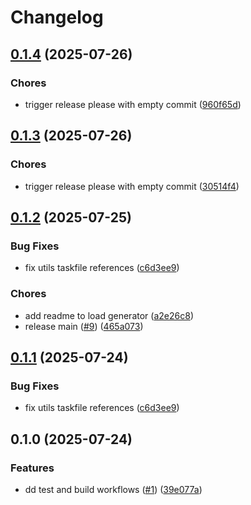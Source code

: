 # Changelog

## [0.1.4](https://github.com/sidpalas/capstone/compare/services/python/load-generator-python@0.1.3...services/python/load-generator-python@0.1.4) (2025-07-26)


### Chores

* trigger release please with empty commit ([960f65d](https://github.com/sidpalas/capstone/commit/960f65ddbed222e7bcb88fbbb07c7cd017fad739))

## [0.1.3](https://github.com/sidpalas/capstone/compare/services/python/load-generator-python@0.1.2...services/python/load-generator-python@0.1.3) (2025-07-26)


### Chores

* trigger release please with empty commit ([30514f4](https://github.com/sidpalas/capstone/commit/30514f4ef14280c9973c48821db61fbaaa5d8548))

## [0.1.2](https://github.com/sidpalas/capstone/compare/services/python/load-generator-python@0.1.1...services/python/load-generator-python@0.1.2) (2025-07-25)


### Bug Fixes

* fix utils taskfile references ([c6d3ee9](https://github.com/sidpalas/capstone/commit/c6d3ee9f7ac7fb5d3999205b58788bd9fb1aea3b))


### Chores

* add readme to load generator ([a2e26c8](https://github.com/sidpalas/capstone/commit/a2e26c8ca2f6a6751ab13b246d6fe3258b5a6188))
* release main ([#9](https://github.com/sidpalas/capstone/issues/9)) ([465a073](https://github.com/sidpalas/capstone/commit/465a07323edb9455179bc4815cc900030ccebe33))

## [0.1.1](https://github.com/sidpalas/capstone/compare/services/node/load-generator-python@0.1.0...services/node/load-generator-python@0.1.1) (2025-07-24)


### Bug Fixes

* fix utils taskfile references ([c6d3ee9](https://github.com/sidpalas/capstone/commit/c6d3ee9f7ac7fb5d3999205b58788bd9fb1aea3b))

## 0.1.0 (2025-07-24)


### Features

* dd test and build workflows ([#1](https://github.com/sidpalas/capstone/issues/1)) ([39e077a](https://github.com/sidpalas/capstone/commit/39e077aa58b0818070453d0efe89f551bb143a67))
